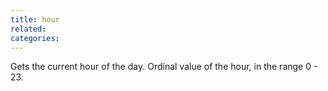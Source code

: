```yaml
---
title: hour
related:
categories:
---
```


Gets the current hour of the day.
        Ordinal value of the hour, in the range 0 - 23.